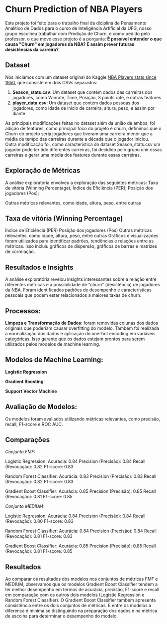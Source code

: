 # Churn Prediction of NBA Players
Este projeto foi feito para o trabalho final da diciplina de Pensamento Analítico de Dados para o curso de Inteligência Artificial da UFG, nosso grupo escolheu trabalhar com Predição de Churn, e como pedido pelo professor, o que move esse projeto é a pergunta: 
**É possível entender o que causa "Churn" em jogadores da NBA? E assim prever futuras desistências da carreira?**

## Dataset
Nós iniciamos com um dataset original do Kaggle [NBA Players stats since 1950](https://www.kaggle.com/datasets/drgilermo/nba-players-stats?select=Seasons_Stats.csv), que consiste em dois CSVs separados:
1. **Season_stats.csv**: Um dataset que contém dados das carreiras dos jogadores, como Winrate, Time, Posição, 3 points rate, e outras features
2. **player_data.csv**: Um dataset que contém dados pessoas dos jogadores, como idade de início de carreira, altura, peso, e assim por diante

As principais modificações feitas no dataset além da união de ambos, foi adição de features, como principal foco do projeto é churn, definimos que o Churn do projeto seria jogadores que tiveram uma carreira menor que a média de tempo das carreiras durante a década que o jogador iniciou. Outra modificação foi, como característica do dataset Season_stats.csv um jogador pode ter tido diferentes carreiras, foi decidido pelo grupo unir essas carreiras e gerar uma média dos features durante essas carreiras.

## Exploração de Métricas
A análise exploratória envolveu a exploração das seguintes métricas:
Taxa de vitória (Winning Percentage);
Índice de Eficiência (PER);
Posição dos jogadores (Pos);

Outras métricas relevantes, como idade, altura, peso, entre outras

## Taxa de vitória (Winning Percentage)
Índice de Eficiência (PER)
Posição dos jogadores (Pos)
Outras métricas relevantes, como idade, altura, peso, entre outras
Gráficos e visualizações foram utilizados para identificar padrões, tendências e relações entre as métricas. Isso incluiu gráficos de dispersão, gráficos de barras e matrizes de correlação.

## Resultados e Insights
A análise exploratória revelou insights interessantes sobre a relação entre diferentes métricas e a possibilidade de "churn" (desistência) de jogadores da NBA. Foram identificados padrões de desempenho e características pessoais que podem estar relacionados a maiores taxas de churn.

## Processos:
**Limpeza e Transformação de Dados**: foram removidas colunas dos dados originais que poderiam causar overfitting do modelo. Também foi realizada a normalização dos dados e aplicação do one-hot encoding em variáveis categóricas. Isso garante que os dados estejam prontos para serem utilizados pelos modelos de machine learning.

## Modelos de Machine Learning:

**Logistic Regression**

**Gradient Boosting**

**Support Vector Machine**

## Avaliação de Modelos: 
Os modelos foram avaliados utilizando métricas relevantes, como precisão, recall, F1-score e ROC AUC. 

## Comparações 

*Conjunto FMF:*

Logistic Regression:
Acurácia: 0.84
Precision (Precisão): 0.84
Recall (Revocação): 0.82
F1-score: 0.83

Random Forest Classifier:
Acurácia: 0.83
Precision (Precisão): 0.83
Recall (Revocação): 0.82
F1-score: 0.83

Gradient Boost Classifier:
Acurácia: 0.85
Precision (Precisão): 0.85
Recall (Revocação): 0.81
F1-score: 0.85

*Conjunto MEDIUM:*

Logistic Regression:
Acurácia: 0.84
Precision (Precisão): 0.84
Recall (Revocação): 0.80
F1-score: 0.83

Random Forest Classifier:
Acurácia: 0.84
Precision (Precisão): 0.84
Recall (Revocação): 0.81
F1-score: 0.83

Gradient Boost Classifier:
Acurácia: 0.85
Precision (Precisão): 0.85
Recall (Revocação): 0.81
F1-score: 0.85


## Resultados
Ao comparar os resultados dos modelos nos conjuntos de métricas FMF e MEDIUM, observamos que os modelos Gradient Boost Classifier tendem a ter melhor desempenho em termos de acurácia, precisão, F1-score e recall em comparação com os outros dois modelos (Logistic Regression e Random Forest Classifier). O Gradient Boost Classifier também apresenta consistência entre os dois conjuntos de métricas. E entre os modelos a diferença é miníma se distinguindo na preparação dos dados e na métrica de escolha para determinar o desempenho do modelo.
